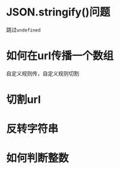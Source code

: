 # JSON.stringify()问题

跳过`undefined`

# 如何在url传播一个数组

自定义规则传，自定义规则切割

# 切割url





# 反转字符串





# 如何判断整数





